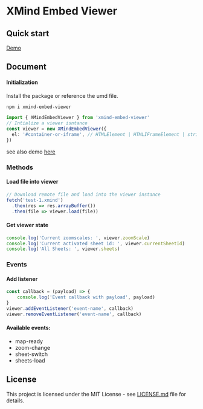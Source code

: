 # XMind Embed Viewer

## Quick start
[Demo](https://zhiteng.pages.xmind.cn/xmind-embed-viewer/)

## Document
#### Initialization
Install the package or reference the umd file.
```bash
npm i xmind-embed-viewer
```
```typescript
import { XMindEmbedViewer } from 'xmind-embed-viewer'
// Intialize a viewer isntance
const viewer = new XMindEmbedViewer({
  el: '#container-or-iframe', // HTMLElement | HTMLIFrameElement | string
})
```
see also demo [here](./public/index.html)

### Methods

#### Load file into viewer
```typescript
// Download remote file and load into the viewer instance
fetch('test-1.xmind')
  .then(res => res.arrayBuffer())
  .then(file => viewer.load(file))
```

#### Get viewer state
```typescript
console.log('Current zoomscales: ', viewer.zoomScale)
console.log('Current activated sheet id: ', viewer.currentSheetId)
console.log('All Sheets: ', viewer.sheets)
```

### Events
#### Add listener
```typescript
const callback = (payload) => {
    console.log('Event callback with payload', payload)
}
viewer.addEventListener('event-name', callback)
viewer.removeEventListener('event-name', callback)
```
#### Available events:
* map-ready
* zoom-change
* sheet-switch
* sheets-load

## License
This project is licensed under the MIT License - see [LICENSE.md](LICENSE.md) file for details.
